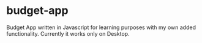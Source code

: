 # budget-app
Budget App written in Javascript for learning purposes with my own added functionality. Currently it works only on Desktop.
